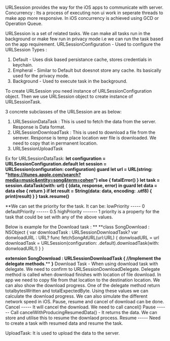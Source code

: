 
URLSession provides the way for the iOS apps to communicate with server. 
Concurrency : Its a process of executing non ui work in seperate threads to make app more responsive. In iOS concurrency is achieved using GCD or Operation Queue.

URLSession is a set of related tasks. We can make all tasks run in the background or make few run in privacy mode i.e we can run the task based on the app requirement.
URLSessionConfiguration - Used to configure the URLSession
Types : 
1. Default - Uses disk based persistance cache, stores credentials in keychain.
2. Empheral - Similar to Default but doesnot store any cache. Its basically used for the privacy mode.
3. Background - Used to execute task in the background.

To create URLSession you need instance of URLSessionConfiguration object.
Then we use URLSession object to create instance of URLSessionTask.

3 concrete subclasses of the URLSession are as below:
1. URLSessionDataTask : This is used to fetch the data from the server. Response is Data format.
2. URLSessionDownloadTask : This is used to download a file from the serever. Response is temp place location wer file is downloaded. We need to copy that in permanent location.
3. URLSessionUploadTask

Ex for URLSessionDataTask:
**let configuration = URLSessionConfiguration.default
let session = URLSession(configuration: configuration)
guard let url = URL(string: "https://itunes.apple.com/search?media=music&entity=song&term=cohen") else {
    fatalError()
}
let task = session.dataTask(with: url) { (data, response, error) in
    guard let data = data else {
        return
    }
    if let result = String(data: data, encoding: .utf8) {
        print(result)
    }
}
task.resume()**

**We can set the priority for the task. It can be:
lowPriority ----- 0
defaultPriority ------ 0.5
highPriority ------- 1
priority is a property for the task that could be set with any of the above values.




Below is example for the Download task :
**
**class SongDownload : NSObject {
    var downloadTask : URLSessionDownloadTask?
    var donwloadURL : URL?
    func fetchSongAtURL(url:URL)  {
        donwloadURL = url
        downloadTask = URLSession(configuration: .default).downloadTask(with: donwloadURL!)
    }
}

**extension SongDownload : URLSessionDownloadTask {
    //Implement the delegate methods**.**
**}**
Download Task - When using download task with delegate. We need to confirm to URLSessionDownloadDelegate. Delegate method is called when download finishes with location of file download. In app we need to copy file from that location to the destination location.
We can also show the download progress. One of the delegate method return totalbytesWritten and totalExpectedByte. Using these values we can calculate the download progress.
We can also simulate the different network speed in iOS.
Pause, resume and cancel of download can be done.
Cancel ----- It will cancel the download. We need to call cancel()
Pause ------ Call cancelWithProducingResumedData() - It returns the data. We can store and utilise this to resume the downlaod process.
Resume ----- Need to create a task with resumed data and resume the task.


UploadTask:
It is used to upload the data to the server.



